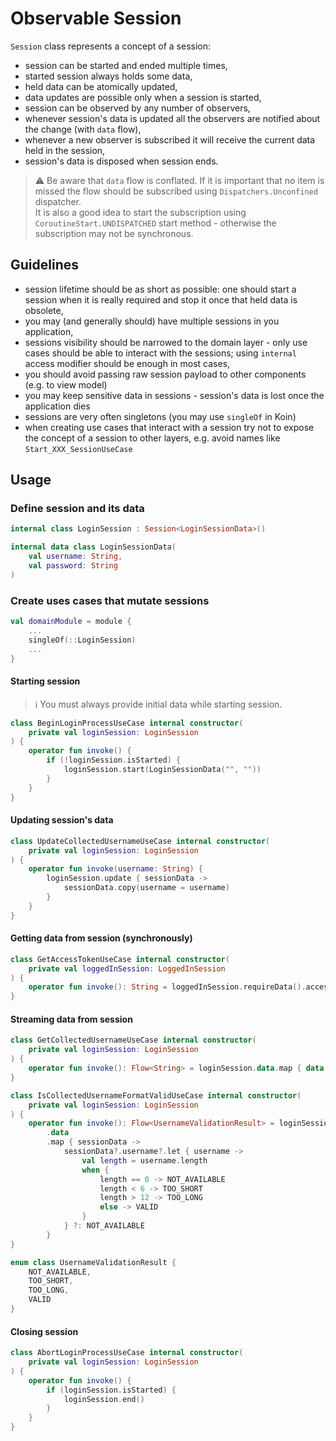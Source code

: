# Observable Session

`Session` class represents a concept of a session:
- session can be started and ended multiple times,
- started session always holds some data,
- held data can be atomically updated,
- data updates are possible only when a session is started,
- session can be observed by any number of observers,
- whenever session's data is updated all the observers are notified about the change (with `data` flow),
- whenever a new observer is subscribed it will receive the current data held in the session,
- session's data is disposed when session ends.

> ⚠ Be aware that `data` flow is conflated. If it is important that no item is missed the flow should
> be subscribed using `Dispatchers.Unconfined` dispatcher.<br /> 
> It is also a good idea to start the subscription using `CoroutineStart.UNDISPATCHED` start method - otherwise the subscription
> may not be synchronous.

## Guidelines
- session lifetime should be as short as possible: one should start a session when it is really required and stop it once that held data is obsolete,
- you may (and generally should) have multiple sessions in you application,
- sessions visibility should be narrowed to the domain layer - only use cases should be able to interact with the sessions; using `internal` access modifier should be enough in most cases,
- you should avoid passing raw session payload to other components (e.g. to view model)
- you may keep sensitive data in sessions - session's data is lost once the application dies
- sessions are very often singletons (you may use `singleOf` in Koin)
- when creating use cases that interact with a session try not to expose the concept of a session to other layers, e.g. avoid names like `Start_XXX_SessionUseCase`

## Usage

### Define session and its data
```kotlin
internal class LoginSession : Session<LoginSessionData>()

internal data class LoginSessionData(
    val username: String,
    val password: String
)
```

### Create uses cases that mutate sessions
```kotlin
val domainModule = module {
    ...
    singleOf(::LoginSession)
    ...
}
```

#### Starting session
> ℹ You must always provide initial data while starting session.
```kotlin
class BeginLoginProcessUseCase internal constructor(
    private val loginSession: LoginSession
) {
    operator fun invoke() {
        if (!loginSession.isStarted) {
            loginSession.start(LoginSessionData("", ""))
        }
    }
}
```

#### Updating session's data
```kotlin
class UpdateCollectedUsernameUseCase internal constructor(
    private val loginSession: LoginSession
) {
    operator fun invoke(username: String) {
        loginSession.update { sessionData ->
            sessionData.copy(username = username)
        }
    }
}
```

#### Getting data from session (synchronously)
```kotlin
class GetAccessTokenUseCase internal constructor(
    private val loggedInSession: LoggedInSession
) {
    operator fun invoke(): String = loggedInSession.requireData().accessToken
}
```

#### Streaming data from session
```kotlin
class GetCollectedUsernameUseCase internal constructor(
    private val loginSession: LoginSession
) {
    operator fun invoke(): Flow<String> = loginSession.data.map { data -> data!!.username }
}
```
```kotlin
class IsCollectedUsernameFormatValidUseCase internal constructor(
    private val loginSession: LoginSession
) {
    operator fun invoke(): Flow<UsernameValidationResult> = loginSession
        .data
        .map { sessionData ->
            sessionData?.username?.let { username ->
                val length = username.length
                when {
                    length == 0 -> NOT_AVAILABLE
                    length < 6 -> TOO_SHORT
                    length > 12 -> TOO_LONG
                    else -> VALID
                }
            } ?: NOT_AVAILABLE
        }
}

enum class UsernameValidationResult {
    NOT_AVAILABLE,
    TOO_SHORT,
    TOO_LONG,
    VALID
}
```

#### Closing session
```kotlin
class AbortLoginProcessUseCase internal constructor(
    private val loginSession: LoginSession
) {
    operator fun invoke() {
        if (loginSession.isStarted) {
            loginSession.end()
        }
    }
}
```
